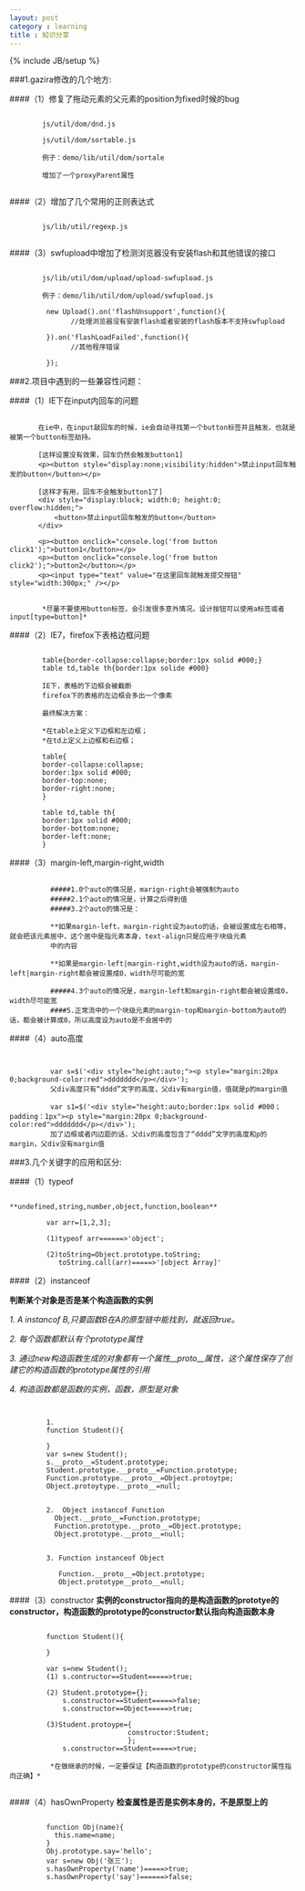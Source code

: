 ```yaml
---
layout: post
category : learning
title : 知识分享
---
```

{% include JB/setup %}

###1.gazira修改的几个地方:

####（1）修复了拖动元素的父元素的position为fixed时候的bug
<pre><code>
        js/util/dom/dnd.js

        js/util/dom/sortable.js

        例子：demo/lib/util/dom/sortale

        增加了一个proxyParent属性
		</code></pre>
		
####（2）增加了几个常用的正则表达式
<pre><code>
        js/lib/util/regexp.js
		</code></pre>

####（3）swfupload中增加了检测浏览器没有安装flash和其他错误的接口
<pre><code>
        js/lib/util/dom/upload/upload-swfupload.js

        例子：demo/lib/util/dom/upload/swfupload.js

         new Upload().on('flashUnsupport',function(){
               //处理浏览器没有安装flash或者安装的flash版本不支持swfupload

         }).on('flashLoadFailed',function(){
               //其他程序错误

         });	
</code></pre>	

###2.项目中遇到的一些兼容性问题：

####（1）IE下在input内回车的问题
<pre><code>
       在ie中，在input敲回车的时候，ie会自动寻找第一个button标签并且触发。也就是被第一个button标签劫持。

       [这样设置没有效果，回车仍然会触发button1]
       &lt;p&gt;&lt;button style="display:none;visibility:hidden"&gt;禁止input回车触发的button&lt;/button&gt;&lt;/p&gt;

       [这样才有用，回车不会触发button1了]
       &lt;div style="display:block; width:0; height:0; overflow:hidden;"&gt;
           &lt;button&gt;禁止input回车触发的button&lt;/button&gt;
       &lt;/div&gt;

       &lt;p&gt;&lt;button onclick="console.log('from button click1');"&gt;button1&lt;/button&gt;&lt;/p&gt;
       &lt;p&gt;&lt;button onclick="console.log('from button click2');"&gt;button2&lt;/button&gt;&lt;/p&gt;
       &lt;p&gt;&lt;input type="text" value="在这里回车就触发提交按钮" style="width:300px;" /&gt;&lt;/p&gt;


        *尽量不要使用button标签，会引发很多意外情况。设计按钮可以使用a标签或者input[type=button]*
</code></pre>

####（2）IE7，firefox下表格边框问题
<pre><code>
        table{border-collapse:collapse;border:1px solid #000;}
        table td,table th{border:1px solide #000}

        IE下，表格的下边框会被截断
        firefox下的表格的左边框会多出一个像素

        最终解决方案：

        *在table上定义下边框和左边框；
        *在td上定义上边框和右边框；

        table{
        border-collapse:collapse;
        border:1px solid #000;
        border-top:none;
        border-right:none;
        }

        table td,table th{
        border:1px solid #000;
        border-bottom:none;
        border-left:none;
        }
</code></pre>

####（3）margin-left,margin-right,width
<pre><code>
          #####1.0个auto的情况是，marign-right会被强制为auto
          #####2.1个auto的情况是，计算之后得到值
          #####3.2个auto的情况是：

          **如果margin-left，margin-right设为auto的话，会被设置成左右相等，就会把该元素居中，这个居中是指元素本身，text-align只是应用于块级元素
          中的内容

          **如果是margin-left|margin-right,width设为auto的话，margin-left|margin-right都会被设置成0，width尽可能的宽

          #####4.3个auto的情况是，margin-left和margin-right都会被设置成0，width尽可能宽
          ####5.正常流中的一个块级元素的margin-top和margin-bottom为auto的话，都会被计算成0，所以高度设为auto是不会居中的
</code></pre>

####（4）auto高度
<pre><code>

          var s=$('&lt;div style="height:auto;"&gt;&lt;p style="margin:20px 0;background-color:red"&gt;ddddddd&lt;/p&gt;&lt;/div&gt;');
          父div高度只有“dddd”文字的高度，父div有margin值，值就是p的margin值

          var s1=$('&lt;div style="height:auto;border:1px solid #000；padding：1px"&gt;&lt;p style="margin:20px 0;background-color:red"&gt;ddddddd&lt;/p&gt;&lt;/div&gt;');
          加了边框或者内边距的话，父div的高度包含了“dddd”文字的高度和p的margin，父div没有margin值
</code></pre>
		  
###3.几个关键字的应用和区分:

####（1）typeof
<pre><code>
**undefined,string,number,object,function,boolean**

         var arr=[1,2,3];

         (1)typeof arr======>'object';

         (2)toString=Object.prototype.toString;
            toString.call(arr)=====>'[object Array]'
</code></pre>

####（2）instanceof

**判断某个对象是否是某个构造函数的实例**

*1. A instancof B,只要函数B在A的原型链中能找到，就返回true。*

  *2. 每个函数都默认有个prototype属性*

  *3. 通过new构造函数生成的对象都有一个属性__proto__属性，这个属性保存了创建它的构造函数的prototype属性的引用*

  *4. 构造函数都是函数的实例，函数，原型是对象*
  <pre><code>

         1.
         function Student(){

         }
         var s=new Student();
         s.__proto__=Student.prototype;
         Student.prototype.__proto__=Function.prototype;
         Function.prototype.__proto__=Object.protoytpe;
         Object.protoytype.__proto__=null;


         2.  Object instancof Function
           Object.__proto__=Function.prototype;
           Function.prototype.__proto__=Object.prototype;
           Object.prototype.__proto__=null;


         3. Function instanceof Object

            Function.__proto__=Object.prototype;
            Object.prototype__proto__=null;
</code></pre>


####（3）constructor
**实例的constructor指向的是构造函数的prototye的constructor，构造函数的prototype的constructor默认指向构造函数本身**
<pre><code>
         function Student(){

         }

         var s=new Student();
         (1) s.contructor==Student=====>true;

         (2) Student.prototype={};
             s.constructor==Student=====>false;
             s.constructor==Object=====>true;

         (3)Student.protoype={
                             constructor:Student;
                             };
             s.constructor==Student=====>true;

          *在做继承的时候，一定要保证【构造函数的prototype的constructor属性指向正确】*
		  </code></pre>

####（4）hasOwnProperty
**检查属性是否是实例本身的，不是原型上的**
<pre><code>
         function Obj(name){
           this.name=name;
         }
         Obj.prototype.say='hello';
         var s=new Obj('张三');
         s.hasOwnProperty('name')=====>true;
         s.hasOwnProperty('say')======>false;
</code></pre>
		 












































